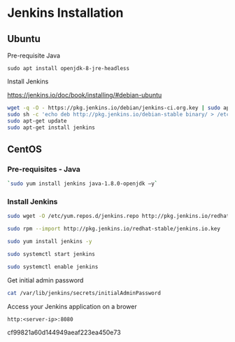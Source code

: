 # Jenkins Installation


## Ubuntu

Pre-requisite Java


`sudo apt install openjdk-8-jre-headless`


Install Jenkins

https://jenkins.io/doc/book/installing/#debian-ubuntu


```bash
wget -q -O - https://pkg.jenkins.io/debian/jenkins-ci.org.key | sudo apt-key add -
sudo sh -c 'echo deb http://pkg.jenkins.io/debian-stable binary/ > /etc/apt/sources.list.d/jenkins.list'
sudo apt-get update
sudo apt-get install jenkins
```




## CentOS


### Pre-requisites - Java

```bash
`sudo yum install jenkins java-1.8.0-openjdk –y`
```

### Install Jenkins

```bash
sudo wget -O /etc/yum.repos.d/jenkins.repo http://pkg.jenkins.io/redhat-stable/jenkins.repo

sudo rpm --import http://pkg.jenkins.io/redhat-stable/jenkins.io.key

sudo yum install jenkins -y

sudo systemctl start jenkins

sudo systemctl enable jenkins
```




Get initial admin password

```bash
cat /var/lib/jenkins/secrets/initialAdminPassword
```

Access your Jenkins application on a brower

`http:<server-ip>:8080`









cf99821a60d144949aeaf223ea450e73